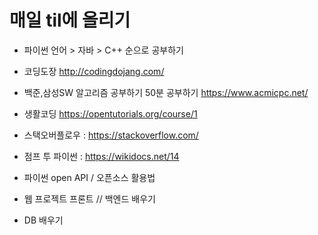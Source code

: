 # 매일 til에 올리기 


-  파이썬 언어 > 자바 > C++ 순으로 공부하기 

-  코딩도장  http://codingdojang.com/

-  백준,삼성SW 알고리즘 공부하기 50분 공부하기  https://www.acmicpc.net/

-  생활코딩  https://opentutorials.org/course/1


- 스택오버플로우 : https://stackoverflow.com/

- 점프 투 파이썬 : https://wikidocs.net/14



-  파이썬  open API / 오픈소스 활용법 
-  웹 프로젝트  프론트 // 백엔드  배우기 
-  DB 배우기 


